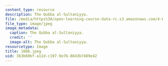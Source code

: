 ```yaml
---
content_type: resource
description: The Qubba al-Sultaniyya.
file: /media/https%3A/open-learning-course-data-rc.s3.amazonaws.com/4-615-the-architecture-of-cairo-spring-2002/363b60bfa11dc1979e768843b7489e42_1088.jpeg
file_type: image/jpeg
image_metadata:
  caption: The Qubba al-Sultaniyya.
  credit: ''
  image-alt: The Qubba al-Sultaniyya.
resourcetype: Image
title: 1088.jpeg
uid: 363b60bf-a11d-c197-9e76-8843b7489e42
---
```

